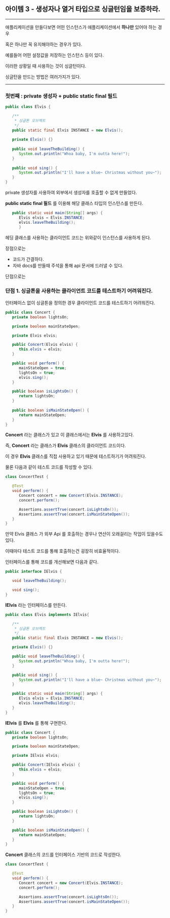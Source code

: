 
## 아이템 3 - 생성자나 열거 타입으로 싱글턴임을 보증하라.
---

애플리케이션을 만들다보면 어떤 인스턴스가 애플리케이션에서 __하나만__ 있어야 하는 경우

혹은 하나만 꼭 유지해야하는 경우가 있다.

예를들어 어떤 설정값을 저장하는 인스턴스 등이 있다.

이러한 상황일 때 사용하는 것이 싱글턴이다.

싱글턴을 만드는 방법은 여러가지가 있다.

---

### 첫번째 : private 생성자 + public static final 필드

```java
public class Elvis {

   /**
    * 싱글톤 오브젝트
    */
   public static final Elvis INSTANCE = new Elvis();
   
   private Elvis() {}
   
   public void leaveTheBuilding() {
      System.out.println("Whoa baby, I'm outta here!");
   }
   
   public void sing() {
      System.out.println("I'll have a blue~ Christmas without you~");
   }
}
```

private 생성자를 사용하여 외부에서 생성자를 호출할 수 없게 만들었다.

__public static final 필드__ 를 이용해 해당 클래스 타입의 인스턴스를 만든다.

```java
   public static void main(String[] args) {
      Elvis elvis = Elvis.INSTANCE;
      elvis.leaveTheBuilding();
      }
```

헤딩 클래스를 사용하는 클라이언트 코드는 위와같이 인스턴스를 사용하게 된다.

장점으로는 

- 코드가 간결하다.
- 자바 docs를 만들때 주석을 통해 api 문서에 드러낼 수 있다.

단점으로는 

### 단점 1. 싱글톤을 사용하는 클라이언트 코드를 테스트하기 어려워진다.

인터페이스 없이 싱글톤을 정의한 경우 클라이언트 코드를 테스트하기 어려워진다.

```java
public class Concert {
   private boolean lightsOn;

   private boolean mainStateOpen;

   private Elvis elvis;

   public Concert(Elvis elvis) {
      this.elvis = elvis;
   }

   public void perform() {
      mainStateOpen = true;
      lightsOn = true;
      elvis.sing();
   }

   public boolean isLightsOn() {
      return lightsOn;
   }
   
   public boolean isMainStateOpen() {
      return mainStateOpen; 
   }
}
```

__Concert__ 라는 클래스가 있고 이 클래스에서는 __Elvis__ 를 사용하고있다.

즉, __Concert__ 라는 클래스가 __Elvis__ 클래스의 클라이언트 코드이다.

이 경우 __Elvis__ 클래스를 직접 사용하고 있기 때문에 테스트하기가 어려워진다.

물론 다음과 같이 테스트 코드를 작성할 수 있다.

```java
class ConcertTest {

   @Test
   void perform() {
      Concert concert = new Concert(Elvis.INSTANCE);
      concert.perform();

      Assertions.assertTrue(concert.isLightsOn());
      Assertions.assertTrue(concert.isMainStateOpen());
   }
}
```

만약 Elvis 클래스 가 외부 Api 를 호출하는 경우나 연산이 오래걸리는 작업이 있을수도 있다.

이때마다 테스트 코드를 통해 호출하는건 굉장히 비효율적이다.

인터페이스를 통해 코드를 개선해보면 다음과 같다.

```java
public interface IElvis {

   void leaveTheBuilding();

   void sing();
}

```

__IElvis__ 라는 인터페이스를 만든다.

```java
public class Elvis implements IElvis{

   /**
    * 싱글톤 오브젝트
    */
   public static final Elvis INSTANCE = new Elvis();

   private Elvis() {}

   public void leaveTheBuilding() {
      System.out.println("Whoa baby, I'm outta here!");
   }

   public void sing() {
      System.out.println("I'll have a blue~ Christmas without you~");
   }

   public static void main(String[] args) {
      Elvis elvis = Elvis.INSTANCE;
      elvis.leaveTheBuilding();
   }
}
```

__IElvis__ 를 __Elvis__ 를 통해 구현한다.

```java
public class Concert {
   private boolean lightsOn;

   private boolean mainStateOpen;

   private IElvis elvis;

   public Concert(IElvis elvis) {
      this.elvis = elvis;
   }

   public void perform() {
      mainStateOpen = true;
      lightsOn = true;
      elvis.sing();
   }

   public boolean isLightsOn() {
      return lightsOn;
   }

   public boolean isMainStateOpen() {
      return mainStateOpen;
   }
}

```
__Concert__ 클래스의 코드를 인터페이스 기반의 코드로 작성한다.

```java
class ConcertTest {

   @Test
   void perform() {
      Concert concert = new Concert(Elvis.INSTANCE);
      concert.perform();

      Assertions.assertTrue(concert.isLightsOn());
      Assertions.assertTrue(concert.isMainStateOpen());
   }
}
```